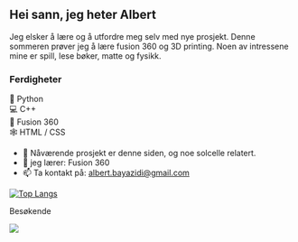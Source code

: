 ## Hei sann, jeg heter Albert
Jeg elsker å lære og å utfordre meg selv med nye prosjekt. Denne sommeren prøver jeg å lære fusion 360 og 3D printing.
Noen av intressene mine er spill, lese bøker, matte og fysikk.

### Ferdigheter

🐍 Python  
💻 C++  
🗿  Fusion 360  
🕸️ HTML / CSS  




- 🔭 Nåværende prosjekt er denne siden, og noe solcelle relatert.
- 🌱 jeg lærer: Fusion 360 
- 📫 Ta kontakt på: albert.bayazidi@gmail.com 


[![Top Langs](https://github-readme-stats.vercel.app/api/top-langs/?username=albertbayazidi&layout=compact&theme=dark)](https://github.com/anuraghazra/github-readme-stats)



Besøkende
<p> 
  <img src="https://profile-counter.glitch.me/albertbayazidi/count.svg" />
</p>

